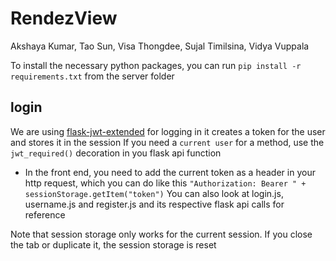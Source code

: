 # RendezView
Akshaya Kumar, Tao Sun, Visa Thongdee, Sujal Timilsina, Vidya Vuppala 

To install the necessary python packages, you can run 
`pip install -r requirements.txt` from the server folder

## login
We are using [flask-jwt-extended](https://flask-jwt-extended.readthedocs.io/en/stable/basic_usage.html) for logging in
it creates a token for the user and stores it in the session
If you need a `current user` for a method, use the `jwt_required()` decoration in you flask api function
- In the front end, you need to add the current token as a header in your http request, which you can do like this
  `"Authorization: Bearer " + sessionStorage.getItem("token")`
You can also look at login.js, username.js and register.js and its respective flask api calls for reference

Note that session storage only works for the current session. If you close the tab or duplicate it, the session storage is reset 

